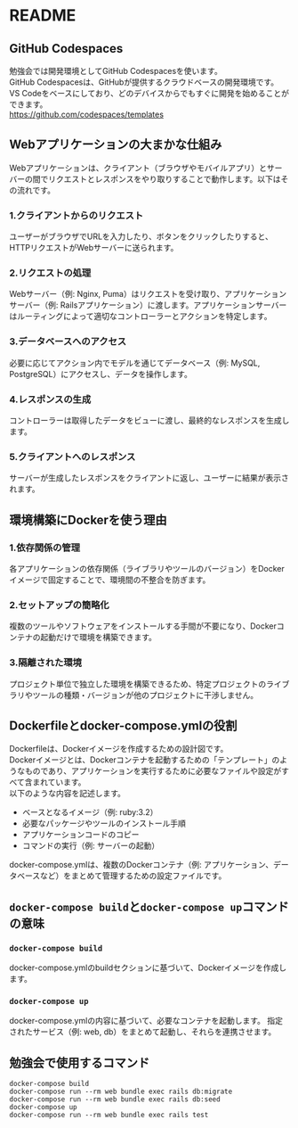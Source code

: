 # README

## GitHub Codespaces
勉強会では開発環境としてGitHub Codespacesを使います。  
GitHub Codespacesは、GitHubが提供するクラウドベースの開発環境です。  
VS Codeをベースにしており、どのデバイスからでもすぐに開発を始めることができます。  
https://github.com/codespaces/templates

## Webアプリケーションの大まかな仕組み
Webアプリケーションは、クライアント（ブラウザやモバイルアプリ）とサーバーの間でリクエストとレスポンスをやり取りすることで動作します。以下はその流れです。

### 1.クライアントからのリクエスト
ユーザーがブラウザでURLを入力したり、ボタンをクリックしたりすると、HTTPリクエストがWebサーバーに送られます。

### 2.リクエストの処理
Webサーバー（例: Nginx, Puma）はリクエストを受け取り、アプリケーションサーバー（例: Railsアプリケーション）に渡します。アプリケーションサーバーはルーティングによって適切なコントローラーとアクションを特定します。

### 3.データベースへのアクセス
必要に応じてアクション内でモデルを通じてデータベース（例: MySQL, PostgreSQL）にアクセスし、データを操作します。

### 4.レスポンスの生成
コントローラーは取得したデータをビューに渡し、最終的なレスポンスを生成します。

### 5.クライアントへのレスポンス
サーバーが生成したレスポンスをクライアントに返し、ユーザーに結果が表示されます。

## 環境構築にDockerを使う理由

### 1.依存関係の管理
各アプリケーションの依存関係（ライブラリやツールのバージョン）をDockerイメージで固定することで、環境間の不整合を防ぎます。

### 2.セットアップの簡略化
複数のツールやソフトウェアをインストールする手間が不要になり、Dockerコンテナの起動だけで環境を構築できます。

### 3.隔離された環境
プロジェクト単位で独立した環境を構築できるため、特定プロジェクトのライブラリやツールの種類・バージョンが他のプロジェクトに干渉しません。

## Dockerfileとdocker-compose.ymlの役割

Dockerfileは、Dockerイメージを作成するための設計図です。  
Dockerイメージとは、Dockerコンテナを起動するための「テンプレート」のようなものであり、アプリケーションを実行するために必要なファイルや設定がすべて含まれています。  
以下のような内容を記述します。
- ベースとなるイメージ（例: ruby:3.2）
- 必要なパッケージやツールのインストール手順
- アプリケーションコードのコピー
- コマンドの実行（例: サーバーの起動）

docker-compose.ymlは、複数のDockerコンテナ（例: アプリケーション、データベースなど）をまとめて管理するための設定ファイルです。

## `docker-compose build`と`docker-compose up`コマンドの意味
### `docker-compose build`
docker-compose.ymlのbuildセクションに基づいて、Dockerイメージを作成します。

### `docker-compose up`
docker-compose.ymlの内容に基づいて、必要なコンテナを起動します。
指定されたサービス（例: web, db）をまとめて起動し、それらを連携させます。

## 勉強会で使用するコマンド
```
docker-compose build
docker-compose run --rm web bundle exec rails db:migrate
docker-compose run --rm web bundle exec rails db:seed
docker-compose up
docker-compose run --rm web bundle exec rails test
```